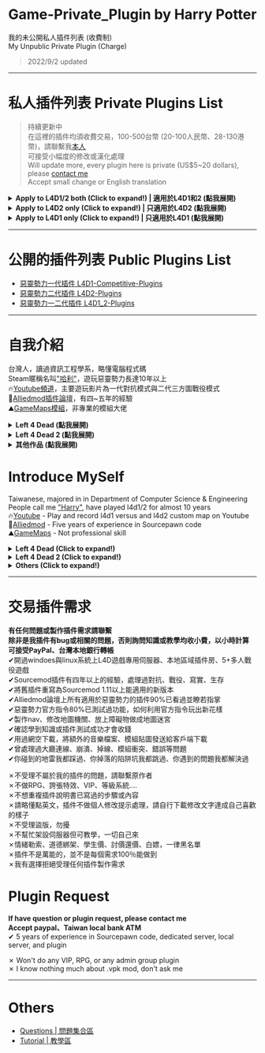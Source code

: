 # Game-Private_Plugin by Harry Potter
我的未公開私人插件列表 (收費制)<br/>
My Unpublic Private Plugin (Charge) 
> 2022/9/2 updated

- - - -
# 私人插件列表 Private Plugins List
>持續更新中<br/>
在這裡的插件均須收費交易，100-500台幣 (20-100人民幣、28-130港幣)，請聯繫我[本人](https://steamcommunity.com/profiles/76561198026784913)<br/>
可接受小幅度的修改或漢化處理<br/>
Will update more, every plugin here is private (US$5~20 dollars), please [contact me](https://steamcommunity.com/profiles/76561198026784913)<br/>
Accept small change or English translation<br/>
<details>
  <summary><b>Apply to L4D1/2 both (Click to expand!) | 適用於L4D1和2 (點我展開) </b></summary>

* **Server | 伺服器**
  * [server_vpn_hop](/server_vpn_hop): Type Command to show Vpn List
    * 輸入指令顯示 Server/Vpn 列表
  * [l4d_slot_vote](/l4d_slot_vote): Allow players to change server slots by using vote. + Kick non-admin spectators
    * 允許玩家使用命令更改伺服器人數上限 + 踢除非管理員的所有旁觀者
  * [sm_PlayerTime](/sm_PlayerTime): Showing the time played on record in steam profile while player joins the server
    * 當玩家連線進來伺服器之後，顯示玩家的遊戲時數
  * [l4d_vote_block](/l4d_vote_block): Unable to call valve vote depending on gamemode and difficulty.

* **Infected | 特感**
  * [1vSpecials](/1vSpecials): Special infected incaps survivors and die + set each scratch damage + skip getup animation
  * [coopbosses_ifier](/coopbosses_ifier): Sets a tank and witch spawn point on every map in coop mode
    * 在戰役模式下每一張地圖挑選隨機路程生成一隻Tank與一個Witch
  * [spawn_infected_nolimit](/spawn_infected_nolimit): Spawn special infected without the director limits!
    * 輔助插件，不受數量與遊戲限制生成特感

* **Tank | 坦克**
  * [skip_tank_taunt](/skip_tank_taunt): Skip Tank Victory + Speed up Obstacle animation playback
  	* Tank爬行障礙物速度變快 + 略過咆哮勝利動畫

* **Fuck you Griefer  | 善意處置白目玩家**
  * [kickthevoter](/kickthevoter): Make It So The Person Calling The Vote Gets Kicked!
    * 使用Esc->投票的人將會被反踢出去伺服器
  * [anti-friendly_fire_RPG](/anti-friendly_fire_RPG): shoot teammate = shoot yourself RPG
  	* 反傷插件，但是有更多的功能
  * [l4d_together](/l4d_together): A simple anti - runner system , punish the runner by spawn SI behind her.
    * 特感代替月亮懲罰離隊伍較遠的玩家

* **Survivor | 人類**
  * [antisaferoomdooropen](/antisaferoomdooropen): Start Saferoom door anti open
    * 起始安全室的安全門將會鎖住直到時間結束 + 沒有安全門的關卡一旦離開安全區域會傳送回起始安全區域
  * [simple-bhop](/simple): Let users Bunny Hop with simplicity
    * 簡單的連跳插件
  * [l4d_gun_blastpushback](/l4d_gun_blastpushback): Doraemon Aircannon
  	* 多啦A夢的空氣砲

* **Fun | 娛樂**
  * [l4d_player_spritetrail](/l4d_player_spritetrail): l4d player tail effect (env_spritetrail)
  	* 玩家走路，會有尾巴特效 (使用物件: prop_dynamic_override)
  * [l4d_player_tail](/l4d_player_tail): l4d player tail effect (prop_dynamic_override)
  	* 玩家走路，會有尾巴特效 (使用物件: prop_dynamic_override)
  * [fortnite_l4d1&2](/fortnite_l4d1): This plugin is for demonstration of some animations from Fortnite in L4D1/2
    * 搞笑動作模組: 表情與舞蹈

</details>

<details>
  <summary><b>Apply to L4D2 only (Click to expand!) | 只適用於L4D2 (點我展開) </b></summary>

* **Server | 伺服器**
<br/>None

* **Infected | 特感**
  * [l4d2_ssi_teleport_fix](/l4d2_ssi_teleport_fix): Teleport Infected player (Not Tank) to the teammate who is much nearer to survivors.
    * 傳送比較遠的特感到靠近倖存者的特感隊友附近
  * [l4d2_bile_out_nav_negate_createbot](/l4d2_bile_out_nav_negate_createbot): If Vomit jar is thrown at the place which is out of map (NAV), negate bile effect
    * 當膽汁丟到地圖之外或普通殭屍追不到的地方，膽汁效果將會無效

* **Tank | 坦克**
<br/>None

* **Fuck you Griefer  | 善意處置白目玩家**
<br/>None

* **Survivor | 人類**
  * [l4d_saferom_prevent_kit](/l4d_saferom_prevent_kit): Block Player from using Kit in Saferoom
  	* 在安全區域內禁止人類使用治療包
  * [l4d_wlimits](/l4d_wlimits): Restrict weapons individually or together
  	* 限制每個武器可以拿取的數量，超過就不能拿取
  * [l4d2_unstuck](/l4d2_unstuck): Allows players to get themselves unstuck from charger glitches and level clips
  	* 玩家使用指令解除自身卡住的狀態 (譬如卡死在地形或牆壁)
  * [l4d2_zoom_level](/l4d2_zoom_level): Everyone can change zoom level for snipers by command.
  	* 玩家使用指令調整狙擊鏡的遠近範圍 (可以看得更遠)

* **Fun | 娛樂**
<br/>None

* **Survivor | 人類**
  * [l4d2_scripted_hud](/l4d2_scripted_hud): Display text for up to 4 scripted HUD slots on the screen.
    * 在玩家畫面上方四個Hud位置顯示不同的特殊文字

</details>

<details>
  <summary><b>Apply to L4D1 only (Click to expand!) | 只適用於L4D1 (點我展開) </b></summary>

<br/>None

</details>

- - - -
# 公開的插件列表 Public Plugins List
* [惡靈勢力一代插件 L4D1-Competitive-Plugins](https://github.com/fbef0102/L4D1-Competitive-Plugins)
* [惡靈勢力二代插件 L4D2-Plugins](https://github.com/fbef0102/L4D2-Plugins)
* [惡靈勢力一二代插件 L4D1_2-Plugins](https://github.com/fbef0102/L4D1_2-Plugins)

- - - -
# 自我介紹
台灣人，讀過資訊工程學系，略懂電腦程式碼<br/>
Steam暱稱名叫["哈利"](https://steamcommunity.com/profiles/76561198026784913)，遊玩惡靈勢力長達10年以上<br/>
🔥[Youtube頻道](https://www.youtube.com/c/HarryPotterxToy)，主要遊玩影片為一代對抗模式與二代三方圖戰役模式 <br/>
📜[Alliedmod插件論壇](https://forums.alliedmods.net/member.php?u=281812)，有四~五年的經驗<br/>
⛰️[GameMaps模組](https://www.gamemaps.com/profile/194420)，非專業的模組大佬

<details>
  <summary><b>Left 4 Dead (點我展開)</b></summary>

* 惡靈勢力一代[Roto-AZ Mod](https://github.com/fbef0102/Rotoblin-AZMod)的主要開發者
* 2019 夏季中國懷舊杯 - 協辦人
* 2019 夏季中國懷舊杯 - 第二名 - IB隊伍成員
* 2022 懷舊世界盃 - 協辦人
* 2022 懷舊世界盃 - 第三名 - IB隊伍成員
</details>

<details>
  <summary><b>Left 4 Dead 2 (點我展開)</b></summary>

* 惡靈勢力二代[反抗模式 Resistance](https://steamcommunity.com/groups/left4dead2_resistance)的主要開發者
</details>

<details>
  <summary><b>其他作品 (點我展開)</b></summary>

* [一代插件作品列表](https://github.com/fbef0102/L4D1-Competitive-Plugins)
* [二代插件作品列表](https://github.com/fbef0102/L4D2-Plugins)
* [一二代插件作品列表](https://github.com/fbef0102/L4D1_2-Plugins)
* [一代伺服器架設檔案](https://github.com/fbef0102/L4D1-Server4Dead)
* [二代伺服器架設檔案](https://github.com/fbef0102/L4D2-Server4Dead)
* [二代終極地圖](https://github.com/fbef0102/L4D2-Unlimited-Map)
</details>

# Introduce MySelf
Taiwanese, majored in in Department of Computer Science & Engineering<br/>
People call me ["Harry"](https://steamcommunity.com/profiles/76561198026784913), have played l4d1/2 for almost 10 years <br/>
🔥[Youtube](https://www.youtube.com/c/HarryPotterxToy) - Play and record l4d1 versus and l4d2 custom map on Youtube <br/>
📜[Alliedmod](https://forums.alliedmods.net/member.php?u=281812) - Five years of experience in Sourcepawn code <br/>
⛰️[GameMaps](https://www.gamemaps.com/profile/194420) - Not professional skill

<details>
  <summary><b>Left 4 Dead (Click to expand!)</b></summary>

* The owner of the [Rotoblin-AZ Mod](https://github.com/fbef0102/Rotoblin-AZMod) (A Competitive L4D1 Configuration)
* 2019 Nostalgic Summer China Cup - Assistant Director
* 2019 Nostalgic Summer China Cup - 2nd - Team IB
* 2022 Nostalgic Tournament - Assistant Director
* 2022 Nostalgic Tournament - 3rd - Team IB
</details>

<details>
  <summary><b>Left 4 Dead 2 (Click to expand!)</b></summary>

* The owner of the [L4D2 Resistance Mod](https://steamcommunity.com/groups/left4dead2_resistance) (Fun Coop VS Mode)
</details>

<details>
  <summary><b>Others (Click to expand!)</b></summary>

* [L4D1-Competitive-Plugins](https://github.com/fbef0102/L4D1-Competitive-Plugins)
* [L4D2-Plugins](https://github.com/fbef0102/L4D2-Plugins)
* [L4D1_2-Plugins](https://github.com/fbef0102/L4D1_2-Plugins)
* [L4D1-Server4Dead](https://github.com/fbef0102/L4D1-Server4Dead)
* [L4D2-Server4Dead](https://github.com/fbef0102/L4D2-Server4Dead)
* [L4D2-Unlimited-Map](https://github.com/fbef0102/L4D2-Unlimited-Map)
</details>

- - - -
# 交易插件需求
**有任何問題或製作插件需求請聯繫**<br/>
**除非是我插件有bug或相關的問題，否則詢問知識或教學均收小費，以小時計算**<br/>
**可接受PayPal、台灣本地銀行轉帳**<br/>
✔開過windoes與linux系統上L4D遊戲專用伺服器、本地區域插件房、5+多人戰役遊戲 <br/>
✔Sourcemod插件有四年以上的經驗，處理過對抗、戰役、寫實、生存<br/>
✔將舊插件重寫為Sourcemod 1.11以上能適用的新版本<br/>
✔Alliedmod論壇上所有適用於惡靈勢力的插件90%已看過並瞭若指掌<br/>
✔惡靈勢力官方指令80%已測試過功能，如何利用官方指令玩出新花樣<br/>
✔製作nav、修改地圖機關、放上障礙物做成地圖迷宮<br/>
✔確認學到知識或插件測試成功才會收錢<br/>
✔用過網空下載，將額外的音樂檔案、模組貼圖發送給客戶端下載<br/>
✔曾處理過大廳連線、崩潰、掉線、模組衝突、錯誤等問題<br/>
✔你碰到的地雷我都踩過、你掉落的陷阱坑我都跳過、你遇到的問題我都解決過<br/>

✗不受理不屬於我的插件的問題，請聯繫原作者<br/>
✗不做RPG、誇張特效、VIP、等級系統....<br/>
✗不想重複插件說明書已寫過的步驟或內容<br/>
✗請略懂點英文，插件不做個人修改提示處理，請自行下載修改文字達成自己喜歡的樣子<br/>
✗不受理盜版，勿擾<br/>
✗不幫忙架設伺服器但可教學，一切自己來<br/>
✗情緒勒索、道德綁架、學生價、討價還價、白嫖，一律黑名單<br/>
✗插件不是萬能的，並不是每個需求100％能做到<br/>
✗我有選擇拒絕受理任何插件製作需求<br/>

# Plugin Request
**If have question or plugin request, please contact me**<br/>
**Accept paypal、Taiwan local bank ATM**<br/>
✔ 5 years of experience in Sourcepawn code, dedicated server, local server, and plugin<br/>

✗ Won't do any VIP, RPG, or any admin group plugin<br/>
✗ I know nothing much about .vpk mod, don't ask me
- - - -
# Others
* [Questions | 問題集合區](/Questions_問題區)
* [Tutorial  | 教學區](/Tutorial_教學區)
